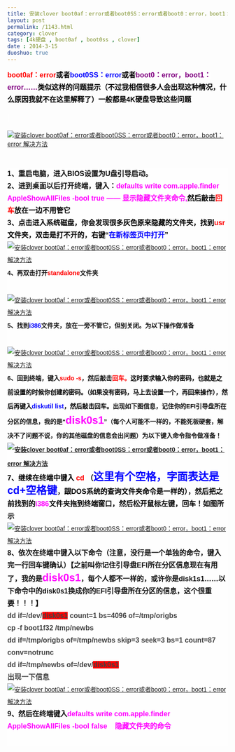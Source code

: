 ```yaml
---
title: 安装clover boot0af：error或者boot0SS：error或者boot0：error，boot1：error 解决方法
layout: post
permalink: /1143.html
category: clover
tags: [4k硬盘 , boot0af , boot0ss , clover]
date : 2014-3-15
duoshuo: true
---
```

<span style="word-wrap: break-word; font-weight: bold; color: #111111; font-family: 微软雅黑, Arial, HELVETICA; font-size: 14px; line-height: 28px; background-color: #fefefe;"><span style="word-wrap: break-word; font-size: medium;"><span style="word-wrap: break-word; color: #000000;"><span style="word-wrap: break-word; color: red;">boot0af：error</span>或者<span style="word-wrap: break-word; color: blue;">boot0SS：error<span style="word-wrap: break-word; color: black;">或者<span style="word-wrap: break-word; color: purple;">boot0：error，boot1：error……</span>类似这样的问题</span></span>提示（不过我相信很多人会出现这种情况，什么原因我就不在这里解释了）一般都是4K硬盘导致这些问题</span></span></span>

<span style="word-wrap: break-word; font-weight: bold; color: #111111; font-family: 微软雅黑, Arial, HELVETICA; font-size: 14px; line-height: 28px; background-color: #fefefe;"><span style="word-wrap: break-word; font-size: medium;"><span style="word-wrap: break-word; color: #000000;"> </span></span></span>

<a href="/wp-content/uploads/sinapicv2-backup/1143-ww4-bmiddle-a316108djw1enw8ev5m5zj20m20fr75m.jpg" target="_blank"><img src="/wp-content/uploads/sinapicv2-backup/1143-ww4-large-a316108djw1enw8ev5m5zj20m20fr75m.jpg" alt="安装clover boot0af：error或者boot0SS：error或者boot0：error，boot1：error 解决方法" /></a>

&nbsp;

<div style="word-wrap: break-word; color: #111111; font-family: 微软雅黑, Arial, HELVETICA; font-size: 14px; line-height: 28px; background-color: #fefefe;" align="left">
  <span style="word-wrap: break-word; font-weight: bold;"><span style="word-wrap: break-word; font-size: medium;">1、重启电脑，进入BIOS设置为U盘引导启动。</span></span>
</div>

<div style="word-wrap: break-word; color: #111111; font-family: 微软雅黑, Arial, HELVETICA; font-size: 14px; line-height: 28px; background-color: #fefefe;" align="left">
  <span style="word-wrap: break-word; font-weight: bold;"><span style="word-wrap: break-word; font-size: medium;">2、进到桌面以后打开终端，键入：<span style="word-wrap: break-word; color: #ff00ff;">defaults write com.apple.finder AppleShowAllFiles -bool true —— 显示隐藏文件夹命令,<span style="word-wrap: break-word; color: black;">然后敲击</span><span style="word-wrap: break-word; color: red;">回车</span><span style="word-wrap: break-word; color: black;">放在一边不用管它</span></span></span></span>
</div>

<div style="word-wrap: break-word; color: #111111; font-family: 微软雅黑, Arial, HELVETICA; font-size: 14px; line-height: 28px; background-color: #fefefe;" align="left">
  <span style="word-wrap: break-word; font-weight: bold;"><span style="word-wrap: break-word; font-size: medium;"><span style="word-wrap: break-word; color: black;">3、点击进入系统磁盘，你会发现很多灰色原来隐藏的文件夹，找到<span style="word-wrap: break-word; color: red;">usr</span>文件夹，</span><span style="word-wrap: break-word; color: black;">双击是打不开的，右键“<span style="word-wrap: break-word; color: blue;">在新标签页中打开</span>”</span></span></span>
</div>

<div style="word-wrap: break-word; color: #111111; font-family: 微软雅黑, Arial, HELVETICA; font-size: 14px; line-height: 28px; background-color: #fefefe;" align="left">
</div>

<div style="word-wrap: break-word; color: #111111; font-family: 微软雅黑, Arial, HELVETICA; font-size: 14px; line-height: 28px; background-color: #fefefe;" align="left">
  <a href="/wp-content/uploads/sinapicv2-backup/1143-ww3-bmiddle-a316108djw1enw8f0in9ej20m20frgna.jpg" target="_blank"><img src="/wp-content/uploads/sinapicv2-backup/1143-ww3-large-a316108djw1enw8f0in9ej20m20frgna.jpg" alt="安装clover boot0af：error或者boot0SS：error或者boot0：error，boot1：error 解决方法" /></a>
</div>

<div style="word-wrap: break-word; color: #111111; font-family: 微软雅黑, Arial, HELVETICA; font-size: 14px; line-height: 28px; background-color: #fefefe;" align="left">
</div>

<div style="word-wrap: break-word; color: #111111; font-family: 微软雅黑, Arial, HELVETICA; font-size: 14px; line-height: 28px; background-color: #fefefe;" align="left">
  <span style="word-wrap: break-word; font-weight: bold; font-family: 微软雅黑, Arial, HELVETICA; line-height: 32px; background-color: #fefefe;">4、再双击打开<span style="word-wrap: break-word; color: red;">standalone</span>文件夹</span>
</div>

<div style="word-wrap: break-word; color: #111111; font-family: 微软雅黑, Arial, HELVETICA; font-size: 14px; line-height: 28px; background-color: #fefefe;" align="left">
  <span style="word-wrap: break-word; font-weight: bold; font-family: 微软雅黑, Arial, HELVETICA; line-height: 32px; background-color: #fefefe;"> </span>
</div>

<div style="word-wrap: break-word; color: #111111; font-family: 微软雅黑, Arial, HELVETICA; font-size: 14px; line-height: 28px; background-color: #fefefe;" align="left">
  <a href="/wp-content/uploads/sinapicv2-backup/1143-ww3-bmiddle-a316108djw1enw8f7oeoqj20m20frmz9.jpg" target="_blank"><img src="/wp-content/uploads/sinapicv2-backup/1143-ww3-large-a316108djw1enw8f7oeoqj20m20frmz9.jpg" alt="安装clover boot0af：error或者boot0SS：error或者boot0：error，boot1：error 解决方法" /></a>
</div>

<div style="word-wrap: break-word; color: #111111; font-family: 微软雅黑, Arial, HELVETICA; font-size: 14px; line-height: 28px; background-color: #fefefe;" align="left">
</div>

<div style="word-wrap: break-word; color: #111111; font-family: 微软雅黑, Arial, HELVETICA; font-size: 14px; line-height: 28px; background-color: #fefefe;" align="left">
  <span style="word-wrap: break-word; font-weight: bold; font-family: 微软雅黑, Arial, HELVETICA; line-height: 32px; background-color: #fefefe;">5、找到<span style="word-wrap: break-word; color: blue;">i386</span>文件夹，放在一旁不管它，但别关闭。为以下操作做准备</span>
</div>

<div style="word-wrap: break-word; color: #111111; font-family: 微软雅黑, Arial, HELVETICA; font-size: 14px; line-height: 28px; background-color: #fefefe;" align="left">
  <span style="word-wrap: break-word; font-weight: bold; font-family: 微软雅黑, Arial, HELVETICA; line-height: 32px; background-color: #fefefe;"> </span>
</div>

<div style="word-wrap: break-word; color: #111111; font-family: 微软雅黑, Arial, HELVETICA; font-size: 14px; line-height: 28px; background-color: #fefefe;" align="left">
  <a href="/wp-content/uploads/sinapicv2-backup/1143-ww1-bmiddle-a316108djw1enw8fb201tj20m20frmyr.jpg" target="_blank"><img src="/wp-content/uploads/sinapicv2-backup/1143-ww1-large-a316108djw1enw8fb201tj20m20frmyr.jpg" alt="安装clover boot0af：error或者boot0SS：error或者boot0：error，boot1：error 解决方法" /></a>
</div>

<div style="word-wrap: break-word; color: #111111; font-family: 微软雅黑, Arial, HELVETICA; font-size: 14px; line-height: 28px; background-color: #fefefe;" align="left">
</div>

<div style="word-wrap: break-word; color: #111111; font-family: 微软雅黑, Arial, HELVETICA; font-size: 14px; line-height: 28px; background-color: #fefefe;" align="left">
  <span style="word-wrap: break-word; font-weight: bold; font-family: 微软雅黑, Arial, HELVETICA; line-height: 32px; background-color: #fefefe;">6、回到终端，键入<span style="word-wrap: break-word; color: red;">sudo -s</span>，然后敲击<span style="word-wrap: break-word; color: red;">回车。<span style="word-wrap: break-word; color: black;">这时要求输入你的密码，也就是之前设置的时候你创建的密码。（如果没有密码，马上去设置一个，再回来操作），然后再键入<span style="word-wrap: break-word; color: blue;">diskutil list</span>，然后敲击回车。</span></span>出现如下图信息，记住你的EFI引导盘所在分区的信息，我的是“<span style="word-wrap: break-word; font-size: x-large;"><span style="word-wrap: break-word; color: #ff00ff;">disk0s1</span></span>”（每个人可能不一样的，不能死板硬套，解决不了问题不说，你的其他磁盘的信息会出问题）为以下键入命令指令做准备！<a href="/wp-content/uploads/sinapicv2-backup/1143-ww1-bmiddle-a316108djw1enw8fgetunj20m20fr40l.jpg" target="_blank"><img src="/wp-content/uploads/sinapicv2-backup/1143-ww1-large-a316108djw1enw8fgetunj20m20fr40l.jpg" alt="安装clover boot0af：error或者boot0SS：error或者boot0：error，boot1：error 解决方法" /></a></span>
</div>

<div style="word-wrap: break-word; color: #111111; font-family: 微软雅黑, Arial, HELVETICA; font-size: 14px; line-height: 28px; background-color: #fefefe;" align="left">
</div>

<div style="word-wrap: break-word; color: #111111; font-family: 微软雅黑, Arial, HELVETICA; font-size: 14px; line-height: 28px; background-color: #fefefe;" align="left">
  <span style="word-wrap: break-word; font-weight: bold; color: #111111; font-family: 微软雅黑, Arial, HELVETICA; font-size: 14px; line-height: 28px; background-color: #fefefe;"><span style="word-wrap: break-word; font-size: medium;"><span style="word-wrap: break-word; color: black;">7、继续在终端中键入 <span style="word-wrap: break-word; color: red;">cd </span>（<span style="word-wrap: break-word; font-size: x-large;"><span style="word-wrap: break-word; color: blue;">这里有个空格，字面表达是cd+空格键</span></span>，跟DOS系统的查询文件夹命令是一样的），然后把之前找到的<span style="word-wrap: break-word; color: #ff00ff;">i386</span>文件夹拖到终端窗口，然后松开鼠标左键，回车！如图所</span>示</span></span>
</div>

<div style="word-wrap: break-word; color: #111111; font-family: 微软雅黑, Arial, HELVETICA; font-size: 14px; line-height: 28px; background-color: #fefefe;" align="left">
  <a href="/wp-content/uploads/sinapicv2-backup/1143-ww2-bmiddle-a316108djw1enw8flfhfrj20m20fr75z.jpg" target="_blank"><img src="/wp-content/uploads/sinapicv2-backup/1143-ww2-large-a316108djw1enw8flfhfrj20m20fr75z.jpg" alt="安装clover boot0af：error或者boot0SS：error或者boot0：error，boot1：error 解决方法" /></a>
</div>

<div style="word-wrap: break-word; color: #111111; font-family: 微软雅黑, Arial, HELVETICA; font-size: 14px; line-height: 28px; background-color: #fefefe;" align="left">
</div>

<div style="word-wrap: break-word; color: #111111; font-family: 微软雅黑, Arial, HELVETICA; font-size: 14px; line-height: 28px; background-color: #fefefe;" align="left">
  <div style="word-wrap: break-word; color: #111111; font-family: 微软雅黑, Arial, HELVETICA; font-size: 14px; line-height: 28px; background-color: #fefefe;" align="left">
    <span style="word-wrap: break-word; font-weight: bold;"><span style="word-wrap: break-word; font-size: medium;">8、依次在终端中键入以下命令（注意，没行是一个单独的命令，键入完一行回车键确认）【之前叫你记住引导盘EFI所在分区信息现在有用了，我的是<span style="word-wrap: break-word; font-size: x-large;"><span style="word-wrap: break-word; color: #ff00ff;">disk0s1</span></span>，每个人都不一样的，或许你是disk1s1……以下命令中的disk0s1换成你的EFI引导盘所在分区的信息，这个很重要！！！】</span></span>
  </div>
  
  <div style="word-wrap: break-word; color: #111111; font-family: 微软雅黑, Arial, HELVETICA; font-size: 14px; line-height: 28px; background-color: #fefefe;" align="left">
    <span style="word-wrap: break-word; font-weight: bold;"><span style="word-wrap: break-word; font-size: medium;"><span style="word-wrap: break-word; color: #444444;">dd if=/dev/<span style="word-wrap: break-word; background-color: red;">disk0s1</span> count=1 bs=4096 of=/tmp/origbs</span><br style="word-wrap: break-word;" /><span style="word-wrap: break-word; color: #444444;">cp -f boot1f32 /tmp/newbs</span></span></span>
  </div>
  
  <div style="word-wrap: break-word; color: #111111; font-family: 微软雅黑, Arial, HELVETICA; font-size: 14px; line-height: 28px; background-color: #fefefe;" align="left">
    <span style="word-wrap: break-word; font-weight: bold;"><span style="word-wrap: break-word; font-size: medium;"><span style="word-wrap: break-word; color: #444444;">dd if=/tmp/origbs of=/tmp/newbs skip=3 seek=3 bs=1 count=87 conv=notrunc<br style="word-wrap: break-word;" /></span><span style="word-wrap: break-word; color: #444444;">dd if=/tmp/newbs of=/dev/<span style="word-wrap: break-word; background-color: red;">disk0s1</span></span></span></span>
  </div>
  
  <div style="word-wrap: break-word; color: #111111; font-family: 微软雅黑, Arial, HELVETICA; font-size: 14px; line-height: 28px; background-color: #fefefe;" align="left">
    <span style="word-wrap: break-word; font-size: medium;"><span style="word-wrap: break-word; color: #444444;"><span style="word-wrap: break-word; font-weight: bold;">出现一下信息</span></span></span>
  </div>
  
  <div style="word-wrap: break-word; color: #111111; font-family: 微软雅黑, Arial, HELVETICA; font-size: 14px; line-height: 28px; background-color: #fefefe;" align="left">
    <a href="/wp-content/uploads/sinapicv2-backup/1143-ww2-bmiddle-a316108djw1enw8fssvb9j20m20fr76f.jpg" target="_blank"><img src="/wp-content/uploads/sinapicv2-backup/1143-ww2-large-a316108djw1enw8fssvb9j20m20fr76f.jpg" alt="安装clover boot0af：error或者boot0SS：error或者boot0：error，boot1：error 解决方法" /></a>
  </div>
</div>

<div style="word-wrap: break-word; color: #111111; font-family: 微软雅黑, Arial, HELVETICA; font-size: 14px; line-height: 28px; background-color: #fefefe;" align="left">
</div>

<div style="word-wrap: break-word; color: #111111; font-family: 微软雅黑, Arial, HELVETICA; font-size: 14px; line-height: 28px; background-color: #fefefe;" align="left">
  <span style="word-wrap: break-word; font-weight: bold; color: #111111; font-family: 微软雅黑, Arial, HELVETICA; font-size: 14px; line-height: 28px; background-color: #fefefe;"><span style="word-wrap: break-word; font-size: medium;">9、然后在终端键入<span style="word-wrap: break-word; color: #ff00ff;">defaults write com.apple.finder AppleShowAllFiles -bool false    隐藏文件夹的命令</span></span></span>
</div>

<div style="word-wrap: break-word; color: #111111; font-family: 微软雅黑, Arial, HELVETICA; font-size: 14px; line-height: 28px; background-color: #fefefe;" align="left">
  <span style="word-wrap: break-word; font-weight: bold; font-family: 微软雅黑, Arial, HELVETICA; line-height: 32px; background-color: #fefefe;"> </span>
</div>

